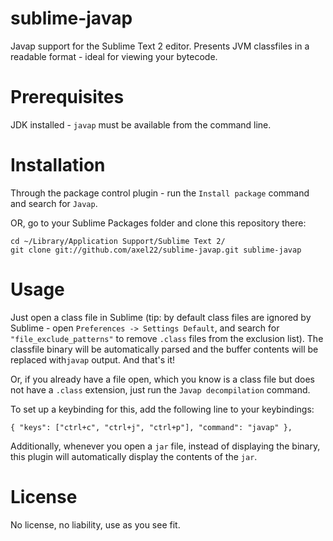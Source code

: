 sublime-javap
=============

Javap support for the Sublime Text 2 editor.
Presents JVM classfiles in a readable format - ideal for viewing your bytecode.


Prerequisites
=============

JDK installed - `javap` must be available from the command line.


Installation
============

Through the package control plugin - run the `Install package` command and search for `Javap`.

OR, go to your Sublime Packages folder and clone this repository there:

    cd ~/Library/Application Support/Sublime Text 2/
    git clone git://github.com/axel22/sublime-javap.git sublime-javap

Usage
=====

Just open a class file in Sublime (tip: by default class files are ignored by Sublime - open 
`Preferences -> Settings Default`, and search for `"file_exclude_patterns"` to remove `.class` 
files from the exclusion list).
The classfile binary will be automatically parsed and the buffer contents will be replaced
with`javap` output. And that's it!

Or, if you already have a file open, which you know is a class file but does not
have a `.class` extension, just run the `Javap decompilation` command.

To set up a keybinding for this, add the following line to your keybindings:

    { "keys": ["ctrl+c", "ctrl+j", "ctrl+p"], "command": "javap" },

Additionally, whenever you open a `jar` file, instead of displaying the binary, this plugin will automatically
display the contents of the `jar`.


License
=======

No license, no liability, use as you see fit.
